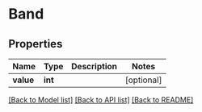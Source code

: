 # Band

## Properties
Name | Type | Description | Notes
------------ | ------------- | ------------- | -------------
**value** | **int** |  | [optional] 

[[Back to Model list]](../README.md#documentation-for-models) [[Back to API list]](../README.md#documentation-for-api-endpoints) [[Back to README]](../README.md)


